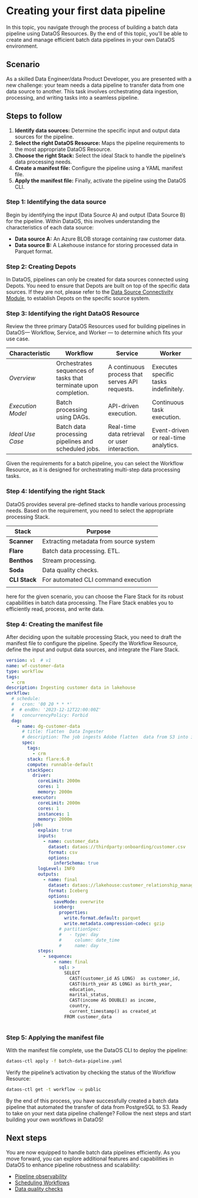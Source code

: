 # Creating your first data pipeline

In this topic, you navigate through the process of building a batch data pipeline using DataOS Resources. By the end of this topic, you'll be able to create and manage efficient batch data pipelines in your own DataOS environment.

## Scenario

As a skilled Data Engineer/data Product Developer, you are presented with a new challenge: your team needs a data pipeline to transfer data from one data source to another. This task involves orchestrating data ingestion, processing, and writing tasks into a seamless pipeline.

## Steps to follow

1. **Identify data sources:** Determine the specific input and output data sources for the pipeline.
2. **Select the right DataOS Resource:** Maps the pipeline requirements to the most appropriate DataOS Resource.
3. **Choose the right Stack:** Select the ideal Stack to handle the pipeline’s data processing needs.
4. **Create a manifest file:** Configure the pipeline using a YAML manifest file.
5. **Apply the manifest file:** Finally, activate the pipeline using the DataOS CLI.


### **Step 1: Identifying the data source**

Begin by identifying the input (Data Source A) and output (Data Source B) for the pipeline. Within DataOS, this involves understanding the characteristics of each data source:

- **Data source A:** An Azure BLOB storage containing raw customer data.
- **Data source B:** A Lakehouse instance for storing processed data in Parquet format.


### **Step 2: Creating Depots**

In DataOS, pipelines can only be created for data sources connected using Depots. You need to ensure that Depots are built on top of the specific data sources. If they are not, please refer to the [Data Source Connectivity Module](/learn/dp_developer_learn_track/data_source_connectivity/), to establish Depots on the specific source system.

### **Step 3: Identifying the right DataOS Resource**

Review the three primary DataOS Resources used for building pipelines in DataOS— Workflow, Service, and Worker — to determine which fits your use case.

| **Characteristic** | **Workflow** | **Service** | **Worker** |
| --- | --- | --- | --- |
| *Overview* | Orchestrates sequences of tasks that terminate upon completion. | A continuous process that serves API requests. | Executes specific tasks indefinitely. |
| *Execution Model* | Batch processing using DAGs. | API-driven execution. | Continuous task execution. |
| *Ideal Use Case* | Batch data processing pipelines and scheduled jobs. | Real-time data retrieval or user interaction. | Event-driven or real-time analytics. |

Given the requirements for a batch pipeline, you can select the Workflow Resource, as it is designed for orchestrating multi-step data processing tasks.

### **Step 4: Identifying the right Stack**

DataOS provides several pre-defined stacks to handle various processing needs. Based on the requirement, you need to select the appropriate processing Stack.

| **Stack** | **Purpose** |
| --- | --- |
| **Scanner** | Extracting metadata from source system |
| **Flare** | Batch data processing. ETL. |
| **Benthos** | Stream processing. |
| **Soda** | Data quality checks. |
| **CLI Stack** | For automated CLI command execution |
|  |  |

here for the given scenario, you can choose the Flare Stack for its robust capabilities in batch data processing. The Flare Stack enables you to efficiently read, process, and write data.


### **Step 4: Creating the manifest file**

After deciding upon the suitable processing Stack, you need to draft the manifest file to configure the pipeline. Specify the Workflow Resource, define the input and output data sources, and integrate the Flare Stack.

```yaml
version: v1  # v1
name: wf-customer-data
type: workflow
tags:
  - crm
description: Ingesting customer data in lakehouse
workflow:
  # schedule:
  #   cron: '00 20 * * *'
  #  # endOn: '2023-12-12T22:00:00Z'
  #   concurrencyPolicy: Forbid
  dag:
    - name: dg-customer-data
      # title: flatten  Data Ingester
      # description: The job ingests Adobe flatten  data from S3 into icebase zone
      spec:
        tags:
          - crm
        stack: flare:6.0
        compute: runnable-default
        stackSpec:
          driver:
            coreLimit: 2000m
            cores: 1
            memory: 2000m
          executor:
            coreLimit: 2000m
            cores: 1
            instances: 1
            memory: 2000m
          job:
            explain: true
            inputs:
              - name: customer_data
                dataset: dataos://thirdparty:onboarding/customer.csv
                format: csv
                options:
                  inferSchema: true
            logLevel: INFO
            outputs:
              - name: final
                dataset: dataos://lakehouse:customer_relationship_management/customer_data?acl=rw
                format: Iceberg
                options:
                  saveMode: overwrite
                  iceberg:
                    properties:
                      write.format.default: parquet
                      write.metadata.compression-codec: gzip
                    # partitionSpec:
                    #   - type: day
                    #     column: date_time
                    #     name: day
            steps:
              - sequence:
                  - name: final
                    sql: >
                      SELECT 
                        CAST(customer_id AS LONG)  as customer_id,
                        CAST(birth_year AS LONG) as birth_year,
                        education, 
                        marital_status, 
                        CAST(income AS DOUBLE) as income,
                        country,
                        current_timestamp() as created_at
                      FROM customer_data
                    


```

### **Step 5: Applying the manifest file**

With the manifest file complete, use the DataOS CLI to deploy the pipeline:

```bash
dataos-ctl apply -f batch-data-pipeline.yaml
```

Verify the pipeline’s activation by checking the status of the Workflow Resource:

```bash
dataos-ctl get -t workflow -w public
```

By the end of this process, you have successfully created a batch data pipeline that automated the transfer of data from PostgreSQL to S3. Ready to take on your next data pipeline challenge? Follow the next steps and start building your own workflows in DataOS!

## Next steps

You are now equipped to handle batch data pipelines efficiently. As you move forward, you can explore additional features and capabilities in DataOS to enhance pipeline robustness and scalability:

- [Pipeline observability](/learn/dp_developer_learn_track/build_pipeline/pipeline_observability/)
- [Scheduling Workflows](/learn/dp_developer_learn_track/build_pipeline/scheduling_workflows/)
- [Data quality checks](/learn/dp_developer_learn_track/build_pipeline/dq_check/)